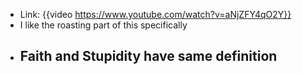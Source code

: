- Link: {{video https://www.youtube.com/watch?v=aNjZFY4qO2Y}}
- I like the roasting part of this specifically
- Faith and Stupidity have same definition
	-